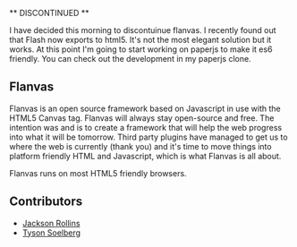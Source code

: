 ** DISCONTINUED **

I have decided this morning to discontuinue flanvas. I recently found out that Flash now exports to html5. It's not the most elegant solution but it works. At this point I'm going to start working on paperjs to make it es6 friendly. You can check out the development in my paperjs clone.

Flanvas
-----

Flanvas is an open source framework based on Javascript in use with the HTML5 Canvas tag. Flanvas will always stay open-source and free. The intention was and is to create a framework that will help the web progress into what it will be tomorrow. Third party plugins have managed to get us to where the web is currently (thank you) and it's time to move things into platform friendly HTML and Javascript, which is what Flanvas is all about.
 
Flanvas runs on most HTML5 friendly browsers.
 
Contributors
-----

  * [Jackson Rollins](https://github.com/jrollins/flanvas/commits/master?author=jrollins)
  * [Tyson Soelberg](https://github.com/jrollins/flanvas/commits/master?author=ts)